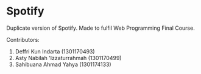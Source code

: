 # Spotify

Duplicate version of Spotify.
Made to fulfil Web Programming Final Course.

Contributors: 
1. Deffri Kun Indarta (1301170493)
2. Asty Nabilah 'Izzaturrahmah (1301170499)
3. Sahibuana Ahmad Yahya (1301174133)
